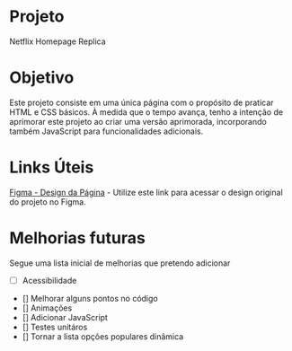 # Projeto
Netflix Homepage Replica

# Objetivo
Este projeto consiste em uma única página com o propósito de praticar HTML e CSS básicos. À medida que o tempo avança, tenho a intenção de aprimorar este projeto ao criar uma versão aprimorada, incorporando também JavaScript para funcionalidades adicionais.

# Links Úteis
[Figma - Design da Página](https://www.figma.com/file/F9q4oemFzW5FNJ90VEY7Sp/Netflix_Homepage-(Community)?type=design&node-id=2-2&mode=design&t=BXv95RicSgxqExTz-0) - Utilize este link para acessar o design original do projeto no Figma.

# Melhorias futuras
Segue uma lista inicial de melhorias que pretendo adicionar
- [ ] Acessibilidade
- [] Melhorar alguns pontos no código
- [] Animações
- [] Adicionar JavaScript
- [] Testes unitáros
- [] Tornar a lista opções populares dinâmica